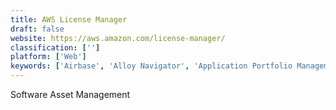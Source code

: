 ```yaml
---
title: AWS License Manager
draft: false 
website: https://aws.amazon.com/license-manager/
classification: ['']
platform: ['Web']
keywords: ['Airbase', 'Alloy Navigator', 'Application Portfolio Management', 'Aspera SmartTrack', 'Axios Systems assyst', 'Blissfully', 'Cherwell IT Asset Management', 'Cleanshelf', 'FlexNet Manager', 'Freshservice', 'G2 Track', 'Genuity', 'License Dashboard', 'Matrix42 Software Asset Management', 'Micro Focus Zenworks Asset Management', 'ServiceNow Application Portfolio Management', 'ServiceNow Software Asset Management', 'Siftery Track by G2 Crowd', 'Software Manager', 'Torii', 'VIPFY', 'Zylo']
---
```

Software Asset Management